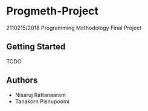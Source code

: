 # Progmeth-Project
2110215/2018 Programming Methodology Final Project

## Getting Started
TODO

## Authors
- Nisaruj Rattanaaram
- Tanakorn Pisnupoomi
